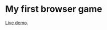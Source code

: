 My first browser game
===============================

[Live demo](https://rubens-lopes.github.io/my-first-browser-game/).
